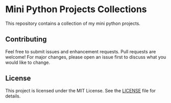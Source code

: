 # Mini Python Projects Collections
This repository contains a collection of my mini python projects.


## Contributing
Feel free to submit issues and enhancement requests. Pull requests are welcome! For major changes, please open an issue first to discuss what you would like to change.

## License
This project is licensed under the MIT License. See the [LICENSE](LICENSE) file for details.
